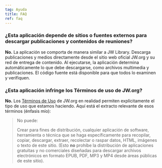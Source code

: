 ```yaml
---
tag: Ayuda
title: FAQ
ref: faq
---
```


### ¿Esta aplicación depende de sitios o fuentes externos para descargar publicaciones y contenidos de reuniones?

**No.** La aplicación se comporta de manera similar a JW Library. Descarga publicaciones y medios directamente desde el sitio web oficial JW.org y su red de entrega de contenido. Al ejecutarse, la aplicación determina automáticamente lo que debe descargarse, como archivos multimedia y publicaciones. El código fuente está disponible para que todos lo examinen y verifiquen.

### ¿Esta aplicación infringe los Términos de uso de JW.org?

**No.** Los [Términos de Uso](https://www.jw.org/finder?docid=1011511&prefer=content) de JW.org en realidad permiten explícitamente el tipo de uso que estamos haciendo. Aquí está el extracto relevante de esos términos (énfasis mío):

> No puede:
>
> Crear para fines de distribución, cualquier aplicación de software, herramienta o técnica que se haga específicamente para recopilar, copiar, descargar, extraer, recolectar o raspar datos, HTML, imágenes o texto de este sitio. (Esto **no** prohíbe la distribución de aplicaciones gratuitas y no comerciales diseñadas para descargar archivos electrónicos en formato EPUB, PDF, MP3 y MP4 desde áreas públicas de este sitio).
